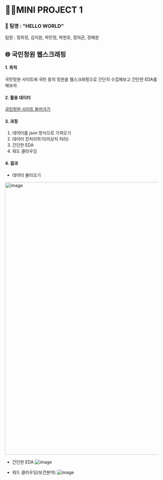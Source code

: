 # 👩‍💻MINI PROJECT 1 
### 👯 팀명 : "HELLO WORLD"
팀원 : 정희정, 김지원, 박민정, 박현호, 정의균, 정혜원

## 🌐 국민청원 웹스크래핑

#### 1. 목적
국민청원 사이트에 국민 동의 청원을 웹스크래핑으로 간단히 수집해보고 간단한 EDA를 해보자.

#### 2. 활용 데이터
[국민청원 사이트 들어가기](https://petitions.assembly.go.kr/closed/agreeEnded)

#### 3. 과정
1. 데이터를 json 방식으로 가져오기
2. 데이터 전처리하기(이상치 처리)
3. 간단한 EDA
4. 워드 클라우딩

#### 4. 결과
- 데이터 불러오기
<img width="896" alt="image" src="https://github.com/woOONi/LIKELION_AIschool/assets/91862274/c45fc26f-4b1e-4e3d-9219-b8363a6e28d3">

- 간단한 EDA
![image](https://github.com/woOONi/LIKELION_AIschool/assets/91862274/500a61f5-7f03-4f31-a3e5-417eeb7db81e)

- 워드 클라우딩(보건분야)
![image](https://github.com/woOONi/LIKELION_AIschool/assets/91862274/42ebc80c-cd44-4799-a286-bd2740d694b0)
